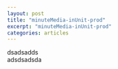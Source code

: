 ```yaml
---
layout: post
title: "minuteMedia-inUnit-prod"
excerpt: "minuteMedia-inUnit-prod"
categories: articles
---
```

<div class="apester-media" data-media-id="5eafe079d2ea631659c3f5d3" height="349"></div><script async src="https://static.apester.com/js/sdk/latest/apester-sdk.js"></script>
dsadsadds<br>
adsdsadsda<br>
